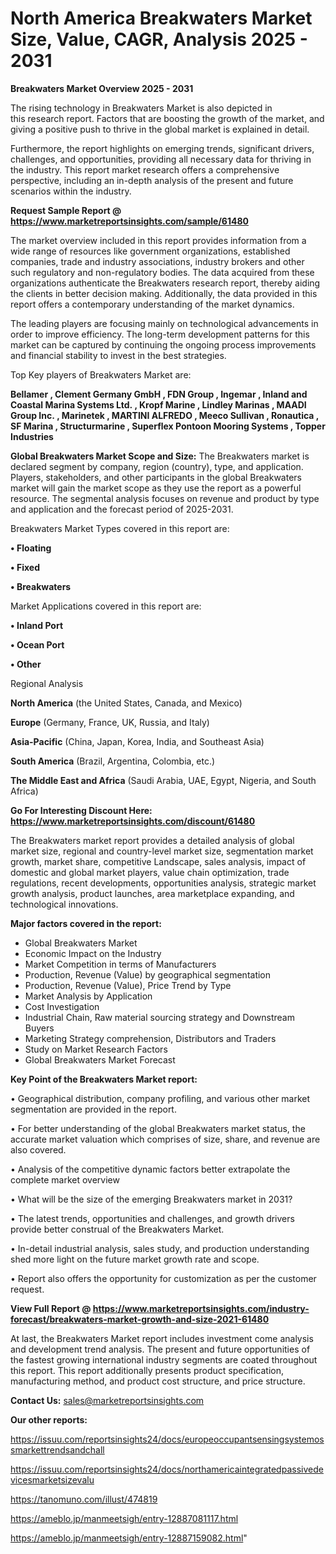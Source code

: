 # North America Breakwaters Market Size, Value, CAGR, Analysis 2025 - 2031

<Strong> Breakwaters Market Overview 2025 - 2031</strong>

The rising technology in Breakwaters Market is also depicted in this research report. Factors that are boosting the growth of the market, and giving a positive push to thrive in the global market is explained in detail.

Furthermore, the report highlights on emerging trends, significant drivers, challenges, and opportunities, providing all necessary data for thriving in the industry. This report market research offers a comprehensive perspective, including an in-depth analysis of the present and future scenarios within the industry.

<strong>Request Sample Report @ <a href=https://www.marketreportsinsights.com/sample/61480>https://www.marketreportsinsights.com/sample/61480</a></strong>

The market overview included in this report provides information from a wide range of resources like government organizations, established companies, trade and industry associations, industry brokers and other such regulatory and non-regulatory bodies. The data acquired from these organizations authenticate the Breakwaters research report, thereby aiding the clients in better decision making. Additionally, the data provided in this report offers a contemporary understanding of the market dynamics.

The leading players are focusing mainly on technological advancements in order to improve efficiency. The long-term development patterns for this market can be captured by continuing the ongoing process improvements and financial stability to invest in the best strategies.

Top Key players of Breakwaters Market are:

<strong>Bellamer , Clement Germany GmbH , FDN Group , Ingemar , Inland and Coastal Marina Systems Ltd. , Kropf Marine , Lindley Marinas , MAADI Group Inc. , Marinetek , MARTINI ALFREDO , Meeco Sullivan , Ronautica , SF Marina , Structurmarine , Superflex Pontoon Mooring Systems , Topper Industries </strong>

<strong><b>Global Breakwaters Market Scope and Size:</b></strong>
The Breakwaters market is declared segment by company, region (country), type, and application. Players, stakeholders, and other participants in the global Breakwaters market will gain the market scope as they use the report as a powerful resource. The segmental analysis focuses on revenue and product by type and application and the forecast period of 2025-2031.

Breakwaters Market Types covered in this report are:

<strong>• Floating

• Fixed

• Breakwaters</strong>

Market Applications covered in this report are:

<strong>• Inland Port

• Ocean Port

• Other</strong> 

Regional Analysis

<strong>North America</strong> (the United States, Canada, and Mexico)

<strong>Europe</strong> (Germany, France, UK, Russia, and Italy)

<strong>Asia-Pacific</strong> (China, Japan, Korea, India, and Southeast Asia)

<strong>South America</strong> (Brazil, Argentina, Colombia, etc.)

<strong>The Middle East and Africa</strong> (Saudi Arabia, UAE, Egypt, Nigeria, and South Africa)

<strong>Go For Interesting Discount Here: <a href=https://www.marketreportsinsights.com/discount/61480>https://www.marketreportsinsights.com/discount/61480</a></strong>

The Breakwaters market report provides a detailed analysis of global market size, regional and country-level market size, segmentation market growth, market share, competitive Landscape, sales analysis, impact of domestic and global market players, value chain optimization, trade regulations, recent developments, opportunities analysis, strategic market growth analysis, product launches, area marketplace expanding, and technological innovations.

<strong><b>Major factors covered in the report:</b></strong>
<ul>
  <li>Global Breakwaters Market </li>
  <li>Economic Impact on the Industry</li>
  <li>Market Competition in terms of Manufacturers</li>
  <li>Production, Revenue (Value) by geographical segmentation</li>
  <li>Production, Revenue (Value), Price Trend by Type</li>
  <li>Market Analysis by Application</li>
  <li>Cost Investigation</li>
  <li>Industrial Chain, Raw material sourcing strategy and Downstream Buyers</li>
  <li>Marketing Strategy comprehension, Distributors and Traders</li>
  <li>Study on Market Research Factors</li>
  <li>Global Breakwaters Market Forecast</li>
</ul>

<strong><b>Key Point of the Breakwaters Market report:</b></strong>

• Geographical distribution, company profiling, and various other market segmentation are provided in the report.

• For better understanding of the global Breakwaters market status, the accurate market valuation which comprises of size, share, and revenue are also covered.

• Analysis of the competitive dynamic factors better extrapolate the complete market overview

• What will be the size of the emerging Breakwaters market in 2031?

• The latest trends, opportunities and challenges, and growth drivers provide better construal of the Breakwaters Market.

• In-detail industrial analysis, sales study, and production understanding shed more light on the future market growth rate and scope.

• Report also offers the opportunity for customization as per the customer request.

<strong><b>View Full Report @ <a href=https://www.marketreportsinsights.com/industry-forecast/breakwaters-market-growth-and-size-2021-61480>https://www.marketreportsinsights.com/industry-forecast/breakwaters-market-growth-and-size-2021-61480</a></b></strong>


At last, the Breakwaters Market report includes investment come analysis and development trend analysis. The present and future opportunities of the fastest growing international industry segments are coated throughout this report. This report additionally presents product specification, manufacturing method, and product cost structure, and price structure.

<strong>Contact Us:</strong>
sales@marketreportsinsights.com

<strong>Our other reports:</strong>

<a href=https://issuu.com/reportsinsights24/docs/europeoccupantsensingsystemossmarkettrendsandchall>https://issuu.com/reportsinsights24/docs/europeoccupantsensingsystemossmarkettrendsandchall</a>

<a href=https://issuu.com/reportsinsights24/docs/northamericaintegratedpassivedevicesmarketsizevalu>https://issuu.com/reportsinsights24/docs/northamericaintegratedpassivedevicesmarketsizevalu</a>

<a href=https://tanomuno.com/illust/474819>https://tanomuno.com/illust/474819</a>

<a href=https://ameblo.jp/manmeetsigh/entry-12887081117.html>https://ameblo.jp/manmeetsigh/entry-12887081117.html</a>

<a href=https://ameblo.jp/manmeetsigh/entry-12887159082.html>https://ameblo.jp/manmeetsigh/entry-12887159082.html</a>"
